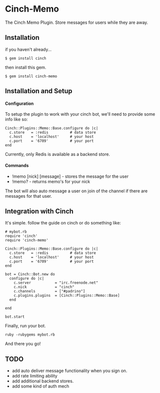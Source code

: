 Cinch-Memo
===========

The Cinch Memo Plugin. Store messages for users while they are away.

Installation
---------------------

if you haven't already...

    $ gem install cinch
    
then install this gem.

    $ gem install cinch-memo

Installation and Setup
----------

#### Configuration ####

To setup the plugin to work with your cinch bot, we'll need to provide some info like so:

    Cinch::Plugins::Memo::Base.configure do |c|
      c.store   = :redis          # data store
      c.host    = 'localhost'     # your host
      c.port    = '6709'          # your port
    end

Currently, only Redis is available as a backend store.

#### Commands ####

  * !memo [nick] [message]    - stores the message for the user
  * !memo?                    - returns memo's for your nick

The bot will also auto message a user on join of the channel if there are messages for that user.
  
## Integration with Cinch ##

It's simple. follow the guide on cinch or do something like:
    
    # mybot.rb
    require 'cinch'
    require 'cinch-memo'

    Cinch::Plugins::Memo::Base.configure do |c|
      c.store   = :redis          # data store
      c.host    = 'localhost'     # your host
      c.port    = '6709'          # your port
    end

    bot = Cinch::Bot.new do
      configure do |c|
        c.server           = "irc.freenode.net"
        c.nick             = "cinch"
        c.channels         = ["#padrino"]
        c.plugins.plugins  = [Cinch::Plugins::Memo::Base]
      end

    end

    bot.start

Finally, run your bot.

    ruby -rubygems mybot.rb

And there you go!


TODO
-----

  * add auto deliver message functionality when you sign on.
  * add rate limiting ability
  * add additional backend stores.
  * add some kind of auth mech